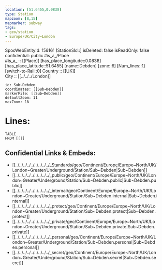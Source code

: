 ```yaml
---
location: [51.6455,0.0838] 
type: Station 
mapzoom: [8,15] 
mapmarker: subway 
tags:
- geo/station
- Europe/UK/City~London
---
```

SpocWebEntityId: 156161
[StationSId::] 
isDeleted: false
isReadOnly: false
confidential: public
#is_a_/Place  
#is_a_ :: [[Place]] 
[has_place_longitude::0.0838] 
[has_place_latitude::51.6455] 
[name::Debden] 
[zone::6] 
[Num_lines::1] 
[switch-to-Rail::0] 
Country :: [[UK]]  
City :: [[../../../London]]  


```leaflet
id: Sub~Debden
coordinates: [[Sub~Debden]] 
markerFile: [[Sub~Debden]] 
defaultZoom: 11 
maxZoom: 18
```


# Lines: 
```dataview
TABLE 
FROM [[]] 
```

## Confidential Links & Embeds: 
- [[../../../../../../../../../_Standards/geo/Continent/Europe/Europe~North/UK/London~Greater/Underground/Station/Sub~Debden|Sub~Debden]] 
- [[../../../../../../../../../_public/geo/Continent/Europe/Europe~North/UK/London~Greater/Underground/Station/Sub~Debden.public|Sub~Debden.public]] 
- [[../../../../../../../../../_internal/geo/Continent/Europe/Europe~North/UK/London~Greater/Underground/Station/Sub~Debden.internal|Sub~Debden.internal]] 
- [[../../../../../../../../../_protect/geo/Continent/Europe/Europe~North/UK/London~Greater/Underground/Station/Sub~Debden.protect|Sub~Debden.protect]] 
- [[../../../../../../../../../_private/geo/Continent/Europe/Europe~North/UK/London~Greater/Underground/Station/Sub~Debden.private|Sub~Debden.private]] 
- [[../../../../../../../../../_personal/geo/Continent/Europe/Europe~North/UK/London~Greater/Underground/Station/Sub~Debden.personal|Sub~Debden.personal]] 
- [[../../../../../../../../../_secret/geo/Continent/Europe/Europe~North/UK/London~Greater/Underground/Station/Sub~Debden.secret|Sub~Debden.secret]] 
